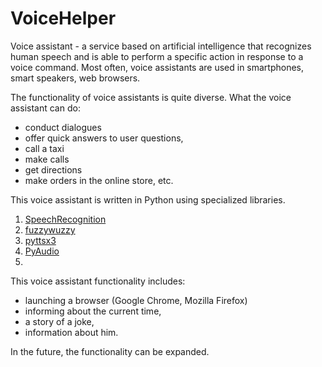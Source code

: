 # VoiceHelper
Voice assistant - a service based on artificial intelligence that recognizes human speech and is able to perform a specific action in response to a voice command. Most often, voice assistants are used in smartphones, smart speakers, web browsers.

The functionality of voice assistants is quite diverse. What the voice assistant can do:
- conduct dialogues
- offer quick answers to user questions,
- call a taxi
- make calls
- get directions
- make orders in the online store, etc.

This voice assistant is written in Python using specialized libraries.
1. [SpeechRecognition](https://pypi.org/project/SpeechRecognition/)
2. [fuzzywuzzy](https://pypi.org/project/fuzzywuzzy/0.3.0/)
3. [pyttsx3](https://pypi.org/project/pyttsx3/)
4. [PyAudio](https://pypi.org/project/PyAudio/)
5. [Программа RHVoice, дополнительные голоса для синтеза речи]: (https://howdyho.net/download/462)

This voice assistant functionality includes:
- launching a browser (Google Chrome, Mozilla Firefox)
- informing about the current time,
- a story of a joke,
- information about him.

In the future, the functionality can be expanded.
